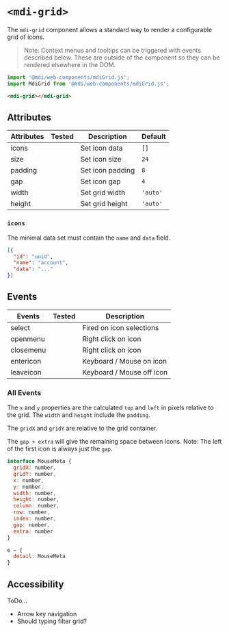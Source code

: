 # `<mdi-grid>`

The `mdi-grid` component allows a standard way to render a configurable grid of icons.

> Note: Context menus and tooltips can be triggered with events described below. These are outside of the component so they can be rendered elsewhere in the DOM.

```typescript
import '@mdi/web-components/mdiGrid.js';
import MdiGrid from '@mdi/web-components/mdiGrid.js';
```

```html
<mdi-grid></mdi-grid>
```

## Attributes

| Attributes | Tested   | Description | Default |
| ---------- | -------- | ----------- | ------ |
| icons      |          | Set icon data | `[]` |
| size       |          | Set icon size | `24` |
| padding    |          | Set icon padding | `8` |
| gap        |          | Set icon gap | `4` |
| width      |          | Set grid width | `'auto'` |
| height     |          | Set grid height | `'auto'` |

### `icons`

The minimal data set must contain the `name` and `data` field.

```json
[{
  "id": "uuid",
  "name": "account",
  "data": "..."
}]
```

## Events

| Events     | Tested   | Description |
| ---------- | -------- | ----------- |
| select     |          | Fired on icon selections |
| openmenu   |          | Right click on icon |
| closemenu  |          | Right click on icon |
| entericon  |          | Keyboard / Mouse on icon |
| leaveicon  |          | Keyboard / Mouse off icon |

### All Events

The `x` and `y` properties are the calculated `top` and `left` in pixels relative to the grid. The `width` and `height` include the `padding`.

The `gridX` and `gridY` are relative to the grid container.

The `gap + extra` will give the remaining space between icons. Note: The left of the first icon is always just the `gap`.

```javascript
interface MouseMeta {
  gridX: number,
  gridY: number,
  x: number,
  y: number,
  width: number,
  height: number,
  column: number,
  row: number,
  index: number,
  gap: number,
  extra: number
}

e = {
  detail: MouseMeta
}
```

## Accessibility

ToDo...

- Arrow key navigation
- Should typing filter grid?